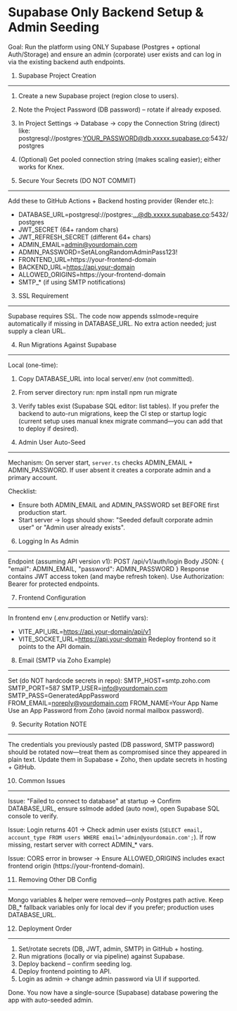Supabase Only Backend Setup & Admin Seeding
==========================================

Goal: Run the platform using ONLY Supabase (Postgres + optional Auth/Storage) and ensure an admin (corporate) user exists and can log in via the existing backend auth endpoints.

1. Supabase Project Creation
----------------------------
1. Create a new Supabase project (region close to users).
2. Note the Project Password (DB password) – rotate if already exposed.
3. In Project Settings → Database → copy the Connection String (direct) like:
   postgresql://postgres:YOUR_PASSWORD@db.xxxxx.supabase.co:5432/postgres
4. (Optional) Get pooled connection string (makes scaling easier); either works for Knex.

2. Secure Your Secrets (DO NOT COMMIT)
--------------------------------------
Add these to GitHub Actions + Backend hosting provider (Render etc.):
- DATABASE_URL=postgresql://postgres:...@db.xxxxx.supabase.co:5432/postgres
- JWT_SECRET (64+ random chars)
- JWT_REFRESH_SECRET (different 64+ chars)
- ADMIN_EMAIL=admin@yourdomain.com
- ADMIN_PASSWORD=SetALongRandomAdminPass123!
- FRONTEND_URL=https://your-frontend-domain
- BACKEND_URL=https://api.your-domain
- ALLOWED_ORIGINS=https://your-frontend-domain
- SMTP_* (if using SMTP notifications)

3. SSL Requirement
------------------
Supabase requires SSL. The code now appends sslmode=require automatically if missing in DATABASE_URL. No extra action needed; just supply a clean URL.

4. Run Migrations Against Supabase
----------------------------------
Local (one-time):
1. Copy DATABASE_URL into local server/.env (not committed).
2. From server directory run:
   npm install
   npm run migrate
3. Verify tables exist (Supabase SQL editor: list tables). If you prefer the backend to auto-run migrations, keep the CI step or startup logic (current setup uses manual knex migrate command—you can add that to deploy if desired).

5. Admin User Auto-Seed
-----------------------
Mechanism: On server start, `server.ts` checks ADMIN_EMAIL + ADMIN_PASSWORD. If user absent it creates a corporate admin and a primary account.

Checklist:
- Ensure both ADMIN_EMAIL and ADMIN_PASSWORD set BEFORE first production start.
- Start server → logs should show: "Seeded default corporate admin user" or "Admin user already exists".

6. Logging In As Admin
----------------------
Endpoint (assuming API version v1):
POST /api/v1/auth/login
Body JSON: { "email": ADMIN_EMAIL, "password": ADMIN_PASSWORD }
Response contains JWT access token (and maybe refresh token). Use Authorization: Bearer <token> for protected endpoints.

7. Frontend Configuration
-------------------------
In frontend env (.env.production or Netlify vars):
- VITE_API_URL=https://api.your-domain/api/v1
- VITE_SOCKET_URL=https://api.your-domain
Redeploy frontend so it points to the API domain.

8. Email (SMTP via Zoho Example)
-------------------------------
Set (do NOT hardcode secrets in repo):
SMTP_HOST=smtp.zoho.com
SMTP_PORT=587
SMTP_USER=info@yourdomain.com
SMTP_PASS=GeneratedAppPassword
FROM_EMAIL=noreply@yourdomain.com
FROM_NAME=Your App Name
Use an App Password from Zoho (avoid normal mailbox password).

9. Security Rotation NOTE
-------------------------
The credentials you previously pasted (DB password, SMTP password) should be rotated now—treat them as compromised since they appeared in plain text. Update them in Supabase + Zoho, then update secrets in hosting + GitHub.

10. Common Issues
-----------------
Issue: "Failed to connect to database" at startup
→ Confirm DATABASE_URL, ensure sslmode added (auto now), open Supabase SQL console to verify.

Issue: Login returns 401
→ Check admin user exists (`SELECT email, account_type FROM users WHERE email='admin@yourdomain.com';`). If row missing, restart server with correct ADMIN_* vars.

Issue: CORS error in browser
→ Ensure ALLOWED_ORIGINS includes exact frontend origin (https://your-frontend-domain).

11. Removing Other DB Config
----------------------------
Mongo variables & helper were removed—only Postgres path active. Keep DB_* fallback variables only for local dev if you prefer; production uses DATABASE_URL.

12. Deployment Order
--------------------
1. Set/rotate secrets (DB, JWT, admin, SMTP) in GitHub + hosting.
2. Run migrations (locally or via pipeline) against Supabase.
3. Deploy backend – confirm seeding log.
4. Deploy frontend pointing to API.
5. Login as admin → change admin password via UI if supported.

Done. You now have a single-source (Supabase) database powering the app with auto-seeded admin.
